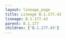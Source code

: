```yaml
---
layout: lineage_page
title: Lineage B.1.177.43
lineage: B.1.177.43
parent: B.1.177
children: ['B.1.177.43']
---
```

